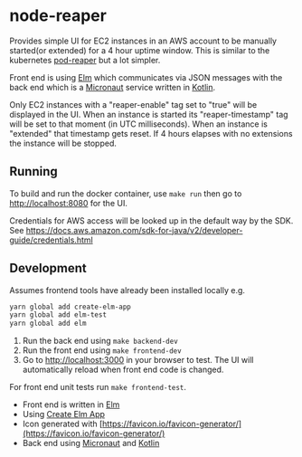 # node-reaper

Provides simple UI for EC2 instances in an AWS account
to be manually started(or extended) for a 4 hour uptime window. This is
similar to the kubernetes [pod-reaper](https://github.com/sgdan/pod-reaper)
but a lot simpler.

Front end is using [Elm](https://elm-lang.org/) which communicates via
JSON messages with the back end which is a [Micronaut](https://micronaut.io/)
service written in [Kotlin](https://kotlinlang.org/).

Only EC2 instances with a "reaper-enable" tag set to "true" will be
displayed in the UI. When an instance is started its "reaper-timestamp"
tag will be set to that moment (in UTC milliseconds). When an instance
is "extended" that timestamp gets reset. If 4 hours elapses with no
extensions the instance will be stopped.

## Running

To build and run the docker container, use `make run` then go to
[http://localhost:8080](http://localhost:8080) for the UI.

Credentials for AWS access will be looked up in the default way
by the SDK.
See https://docs.aws.amazon.com/sdk-for-java/v2/developer-guide/credentials.html

## Development

Assumes frontend tools have already been installed locally e.g.

```bash
yarn global add create-elm-app
yarn global add elm-test
yarn global add elm
```

1. Run the back end using `make backend-dev`
2. Run the front end using `make frontend-dev`
3. Go to [http://localhost:3000](http://localhost:3000) in your browser to
   test. The UI will automatically reload when front end code is changed.

For front end unit tests run `make frontend-test`.

- Front end is written in [Elm](https://elm-lang.org/)
- Using [Create Elm App](https://github.com/halfzebra/create-elm-app)
- Icon generated with [https://favicon.io/favicon-generator/](https://favicon.io/favicon-generator/)
- Back end using [Micronaut](https://micronaut.io/) and [Kotlin](https://kotlinlang.org/)
